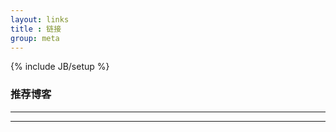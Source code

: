 ```yaml
---
layout: links
title : 链接
group: meta
---
```

{% include JB/setup %}

### 推荐博客


-------------------------------

--------------------------------
